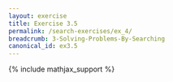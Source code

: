 ```yaml
---
layout: exercise
title: Exercise 3.5
permalink: /search-exercises/ex_4/
breadcrumb: 3-Solving-Problems-By-Searching
canonical_id: ex3.5
---
```


{% include mathjax_support %}
